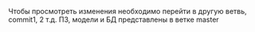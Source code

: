 Чтобы просмотреть изменения необходимо перейти в другую ветвь, commit1, 2  т.д.
ПЗ, модели и БД представлены в ветке master

